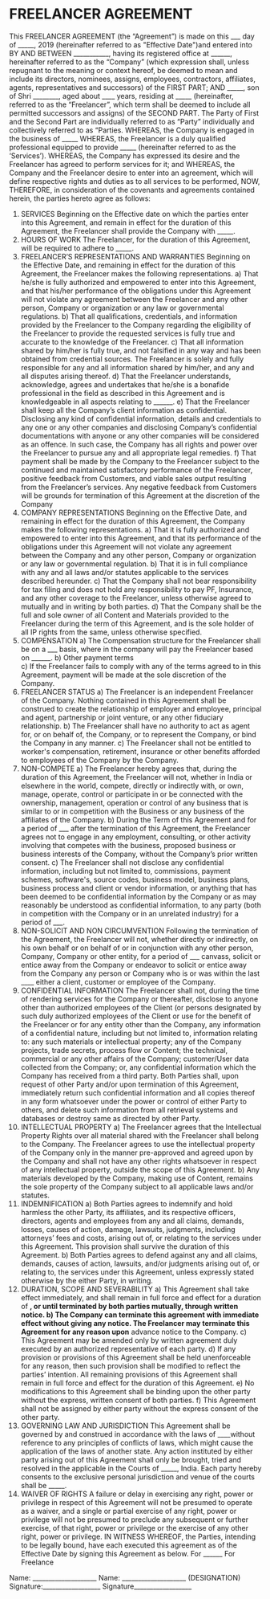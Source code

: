# FREELANCER AGREEMENT
This FREELANCER AGREEMENT (the “Agreement”) is made on this ___ day of _____, 2019 (hereinafter referred to as "Effective Date")and entered into
BY AND BETWEEN
___________, having its registered office at ______, hereinafter referred to as the “Company” (which expression shall, unless repugnant to the meaning or context hereof, be deemed to mean and include its directors, nominees, assigns, employees, contractors, affiliates, agents, representatives and successors) of the FIRST PART;
AND
_____, son of Shri ________, aged about ____ years, residing at _____ (hereinafter, referred to as the “Freelancer”, which term shall be deemed to include all permitted successors and assigns) of the SECOND PART.
The Party of First and the Second Part are individually referred to as “Party” individually and collectively referred to as “Parties.
WHEREAS, the Company is engaged in the business of _____
WHEREAS, the Freelancer is a duly qualified professional equipped to provide _____ (hereinafter referred to as the ‘Services’). 
WHEREAS, the Company has expressed its desire and the Freelancer has agreed to perform services for it; and
WHEREAS, the Company and the Freelancer desire to enter into an agreement, which will define respective rights and duties as to all services to be performed,
NOW, THEREFORE, in consideration of the covenants and agreements contained herein, the parties hereto agree as follows:
1.	SERVICES
Beginning on the Effective date on which the parties enter into this Agreement, and remain in effect for the duration of this Agreement, the Freelancer shall provide the Company with _____.
2.	HOURS OF WORK
The Freelancer, for the duration of this Agreement, will be required to adhere to _____.
3.	FREELANCER’S REPRESENTATIONS AND WARRANTIES
Beginning on the Effective Date, and remaining in effect for the duration of this Agreement, the Freelancer makes the following representations.
a)	That he/she is fully authorized and empowered to enter into this Agreement, and that his/her performance of the obligations under this Agreement will not violate any agreement between the Freelancer and any other person, Company or organization or any law or governmental regulations.
b)	That all qualifications, credentials, and information provided by the Freelancer to the Company regarding the eligibility of the Freelancer to provide the requested services is fully true and accurate to the knowledge of the Freelancer. 
c)	That all information shared by him/her is fully true, and not falsified in any way and has been obtained from credential sources. The Freelancer is solely and fully responsible for any and all information shared by him/her, and any and all disputes arising thereof.
d)	That the Freelancer understands, acknowledge, agrees and undertakes that he/she is a bonafide professional in the field as described in this Agreement and is knowledgeable in all aspects relating to ______. 
e)	That the Freelancer shall keep all the Company’s client information as confidential. Disclosing any kind of confidential information, details and credentials to any one or any other companies and disclosing Company’s confidential documentations with anyone or any other companies will be considered as an offence. In such case, the Company has all rights and power over the Freelancer to pursue any and all appropriate legal remedies.
f)	That payment shall be made by the Company to the Freelancer subject to the continued and maintained satisfactory performance of the Freelancer, positive feedback from Customers, and viable sales output resulting from the Freelancer’s services. Any negative feedback from Customers will be grounds for termination of this Agreement at the discretion of the Company 
4.	COMPANY REPRESENTATIONS
Beginning on the Effective Date, and remaining in effect for the duration of this Agreement, the Company makes the following representations.
a)	That it is fully authorized and empowered to enter into this Agreement, and that its performance of the obligations under this Agreement will not violate any agreement between the Company and any other person, Company or organization or any law or governmental regulation.
b)	That it is in full compliance with any and all laws and/or statutes applicable to the services described hereunder.
c)	That the Company shall not bear responsibility for tax filing and does not hold any responsibility to pay PF, Insurance, and any other coverage to the Freelancer, unless otherwise agreed to mutually and in writing by both parties.
d)	That the Company shall be the full and sole owner of all Content and Materials provided to the Freelancer during the term of this Agreement, and is the sole holder of all IP rights from the same, unless otherwise specified.
5.	COMPENSATION
a)	The Compensation structure for the Freelancer shall be on a ___ basis, where in the company will pay the Freelancer based on ______.
b)	Other payment terms   
c)	If the Freelancer fails to comply with any of the terms agreed to in this Agreement, payment will be made at the sole discretion of the Company. 
6.	FREELANCER STATUS
a)	The Freelancer is an independent Freelancer of the Company. Nothing contained in this Agreement shall be construed to create the relationship of employer and employee, principal and agent, partnership or joint venture, or any other fiduciary relationship.
b)	The Freelancer shall have no authority to act as agent for, or on behalf of, the Company, or to represent the Company, or bind the Company in any manner.
c)	The Freelancer shall not be entitled to worker's compensation, retirement, insurance or other benefits afforded to employees of the Company by the Company.
7.	NON-COMPETE
a)	The Freelancer hereby agrees that, during the duration of this Agreement, the Freelancer will not, whether in India or elsewhere in the world, compete, directly or indirectly with, or own, manage, operate, control or participate in or be connected with the ownership, management, operation or control of any business that is similar to or in competition with the Business or any business of the affiliates of the Company.
b)	During the Term of this Agreement and for a period of ___ after the termination of this Agreement, the Freelancer agrees not to engage in any employment, consulting, or other activity involving that competes with the business, proposed business or business interests of the Company, without the Company’s prior written consent. 
c)	The Freelancer shall not disclose any confidential information, including but not limited to, commissions, payment schemes, software's, source codes, business model, business plans, business process and client or vendor information, or anything that has been deemed to be confidential information by the Company or as may reasonably be understood as confidential information, to any party (both in competition with the Company or in an unrelated industry)  for a period of ___.
8.	NON-SOLICIT AND NON CIRCUMVENTION
Following the termination of the Agreement, the Freelancer will not, whether directly or indirectly, on his own behalf or on behalf of or in conjunction with any other person, Company, Company or other entity, for a period of ___ canvass, solicit or entice away from the Company or endeavor to solicit or entice away from the Company any person or Company who is or was within the last ____ either a client, customer or employee of the Company.
9.	CONFIDENTIAL INFORMATION
The Freelancer shall not, during the time of rendering services for the Company or thereafter, disclose to anyone other than authorized employees of the Client (or persons designated by such duly authorized employees of the Client or use for the benefit of the Freelancer or for any entity other than the Company, any information of a confidential nature, including but not limited to, information relating to: any such materials or intellectual property; any of the Company projects, trade secrets, process flow or Content; the technical, commercial or any other affairs of the Company; customer/User data collected from the Company; or, any confidential information which the Company has received from a third party.
Both Parties shall, upon request of other Party and/or upon termination of this Agreement, immediately return such confidential information and all copies thereof in any form whatsoever under the power or control of either Party to others, and delete such information from all retrieval systems and databases or destroy same as directed by other Party.
10.	INTELLECTUAL PROPERTY
a)	The Freelancer agrees that the Intellectual Property Rights over all material shared with the Freelancer shall belong to the Company. The Freelancer agrees to use the intellectual property of the Company only in the manner pre-approved and agreed upon by the Company and shall not have any other rights whatsoever in respect of any intellectual property, outside the scope of this Agreement.
b)	Any materials developed by the Company, making use of Content, remains the sole property of the Company subject to all applicable laws and/or statutes.
11.	INDEMNIFICATION
a)	Both Parties agrees to indemnify and hold harmless the other Party, its affiliates, and its respective officers, directors, agents and employees from any and all claims, demands, losses, causes of action, damage, lawsuits, judgments, including attorneys’ fees and costs, arising out of, or relating to the services under this Agreement. This provision shall survive the duration of this Agreement.
b)	Both Parties agrees to defend against any and all claims, demands, causes of action, lawsuits, and/or judgments arising out of, or relating to, the services under this Agreement, unless expressly stated otherwise by the either Party, in writing.
12.	DURATION, SCOPE AND SEVERABILITY
a)	This Agreement shall take effect immediately, and shall remain in full force and effect for a duration of ____, or until terminated by both parties mutually, through written notice.
b)	The Company can terminate this agreement with immediate effect without giving any notice. The Freelancer may terminate this Agreement for any reason upon____ advance notice to the Company. 
c)	This Agreement may be amended only by written agreement duly executed by an authorized representative of each party.
d)	If any provision or provisions of this Agreement shall be held unenforceable for any reason, then such provision shall be modified to reflect the parties’ intention. All remaining provisions of this Agreement shall remain in full force and effect for the duration of this Agreement.
e)	No modifications to this Agreement shall be binding upon the other party without the express, written consent of both parties.
f)	This Agreement shall not be assigned by either party without the express consent of the other party.
13.	GOVERNING LAW AND JURISDICTION
This Agreement shall be governed by and construed in accordance with the laws of ____without reference to any principles of conflicts of laws, which might cause the application of the laws of another state. Any action instituted by either party arising out of this Agreement shall only be brought, tried and resolved in the applicable in the Courts of _____, India. Each party hereby consents to the exclusive personal jurisdiction and venue of the courts shall be _____.
14.	WAIVER OF RIGHTS
A failure or delay in exercising any right, power or privilege in respect of this Agreement will not be presumed to operate as a waiver, and a single or partial exercise of any right, power or privilege will not be presumed to preclude any subsequent or further exercise, of that right, power or privilege or the exercise of any other right, power or privilege.
IN WITNESS WHEREOF, the Parties, intending to be legally bound, have each executed this agreement as of the Effective Date by signing this Agreement as below.
For ______					For Freelance


Name: ____________________		Name: ____________________
(DESIGNATION)
Signature:__________________		Signature__________________